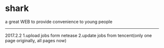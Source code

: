 # shark
a great WEB to provide convenience to young people

---
2017.2.2
1.upload jobs form netease
2.update jobs from tencent(only one page originally, all pages now)
